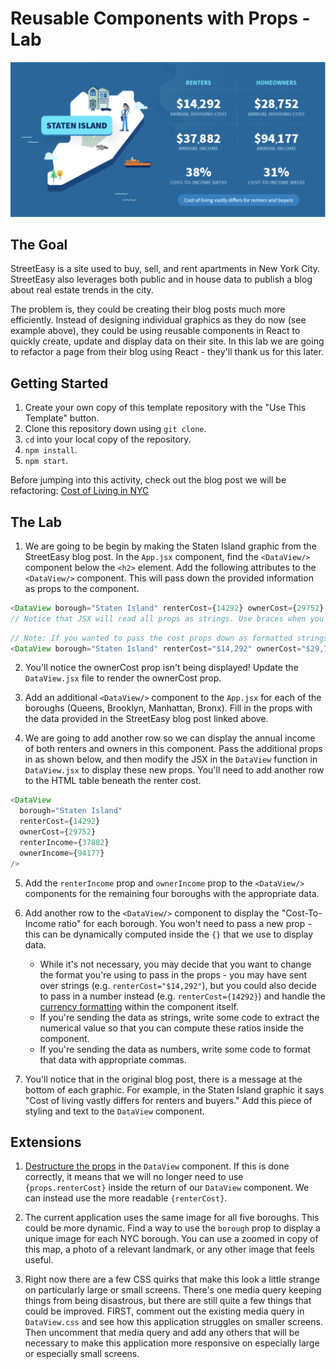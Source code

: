 # Reusable Components with Props - Lab

![street easy](example.png)

## The Goal

StreetEasy is a site used to buy, sell, and rent apartments in New York City. StreetEasy also leverages both public and in house data to publish a blog about real estate trends in the city.

The problem is, they could be creating their blog posts much more efficiently. Instead of designing individual graphics as they do now (see example above), they could be using reusable components in React to quickly create, update and display data on their site. In this lab we are going to refactor a page from their blog using React - they'll thank us for this later.

## Getting Started

1. Create your own copy of this template repository with the "Use This Template" button.
2. Clone this repository down using `git clone`.
3. `cd` into your local copy of the repository.
4. `npm install`.
5. `npm start`.

Before jumping into this activity, check out the blog post we will be refactoring:
[Cost of Living in NYC](https://streeteasy.com/blog/cost-of-living-nyc-income-housing-all-5-boroughs/)

## The Lab

1. We are going to be begin by making the Staten Island graphic from the StreetEasy blog post. In the `App.jsx` component, find the `<DataView/>` component below the `<h2>` element. Add the following attributes to the `<DataView/>` component. This will pass down the provided information as props to the component.

```javascript
<DataView borough="Staten Island" renterCost={14292} ownerCost={29752} />
// Notice that JSX will read all props as strings. Use braces when you want to pass in any other data type.
```

```javascript
// Note: If you wanted to pass the cost props down as formatted strings instead of as numbers, you could preserve the dollar sign and comma, as shown here:
<DataView borough="Staten Island" renterCost="$14,292" ownerCost="$29,752" />
```

2. You'll notice the ownerCost prop isn't being displayed! Update the `DataView.jsx` file to render the ownerCost prop.

3. Add an additional `<DataView/>` component to the `App.jsx` for each of the boroughs (Queens, Brooklyn, Manhattan, Bronx). Fill in the props with the data provided in the StreetEasy blog post linked above.

4. We are going to add another row so we can display the annual income of both renters and owners in this component. Pass the additional props in as shown below, and then modify the JSX in the `DataView` function in `DataView.jsx` to display these new props. You'll need to add another row to the HTML table beneath the renter cost.

```javascript
<DataView
  borough="Staten Island"
  renterCost={14292}
  ownerCost={29752}
  renterIncome={37882}
  ownerIncome={94177}
/>
```

5. Add the `renterIncome` prop and `ownerIncome` prop to the `<DataView/>` components for the remaining four boroughs with the appropriate data.

6. Add another row to the `<DataView/>` component to display the "Cost-To-Income ratio" for each borough. You won't need to pass a new prop - this can be dynamically computed inside the `{}` that we use to display data.

   - While it's not necessary, you may decide that you want to change the format you're using to pass in the props - you may have sent over strings (e.g. `renterCost="$14,292"`), but you could also decide to pass in a number instead (e.g. `renterCost={14292}`) and handle the [currency formatting](https://stackabuse.com/how-to-format-number-as-currency-string-in-javascript/) within the component itself.
   - If you're sending the data as strings, write some code to extract the numerical value so that you can compute these ratios inside the component.
   - If you're sending the data as numbers, write some code to format that data with appropriate commas.

7. You'll notice that in the original blog post, there is a message at the bottom of each graphic. For example, in the Staten Island graphic it says "Cost of living vastly differs for renters and buyers." Add this piece of styling and text to the `DataView` component.

## Extensions

1. [Destructure the props](https://medium.com/@lcriswell/destructuring-props-in-react-b1c295005ce0) in the `DataView` component. If this is done correctly, it means that we will no longer need to use `{props.renterCost}` inside the return of our `DataView` component. We can instead use the more readable `{renterCost}`.

2. The current application uses the same image for all five boroughs. This could be more dynamic. Find a way to use the `borough` prop to display a unique image for each NYC borough. You can use a zoomed in copy of this map, a photo of a relevant landmark, or any other image that feels useful.

3. Right now there are a few CSS quirks that make this look a little strange on particularly large or small screens. There's one media query keeping things from being disastrous, but there are still quite a few things that could be improved. FIRST, comment out the existing media query in `DataView.css` and see how this application struggles on smaller screens. Then uncomment that media query and add any others that will be necessary to make this application more responsive on especially large or especially small screens.
